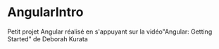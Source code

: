 # AngularIntro
Petit projet Angular réalisé en s'appuyant sur la vidéo"Angular: Getting Started" de Deborah Kurata
